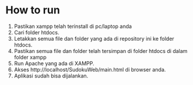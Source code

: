 # How to run
1. Pastikan xampp telah terinstall di pc/laptop anda
2. Cari folder htdocs.
3. Letakkan semua file dan folder yang ada di repository ini ke folder htdocs.
4. Pastikan semua file dan folder telah tersimpan di folder htdocs di dalam folder xampp
5. Run Apache yang ada di XAMPP.
6. Akses http://localhost/SudokuWeb/main.html di browser anda.
7. Aplikasi sudah bisa dijalankan.
